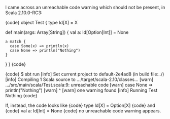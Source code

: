 I came across an unreachable code warning which should not be present, in Scala 2.10.0-RC3:

{code}
object Test {
  type Id[X] = X

  def main(args: Array[String]) {
    val a: Id[Option[Int]] = None

    a match {
      case Some(x) => println(x)
      case None => println("Nothing")
    }
  }
}
{code}

{code}
$ sbt run
[info] Set current project to default-2e4ad8 (in build file:../)
[info] Compiling 1 Scala source to .../target/scala-2.10/classes...
[warn] .../src/main/scala/Test.scala:9: unreachable code
[warn]       case None => println("Nothing")
[warn]                           ^
[warn] one warning found
[info] Running Test 
Nothing
{code}

If, instead, the code looks like
{code}
type Id[X] = Option[X]
{code}
and
{code}
val a: Id[Int] = None
{code}
no unreachable code warning appears.

